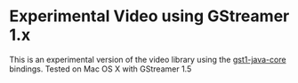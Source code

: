 Experimental Video using GStreamer 1.x
======================================

This is an experimental version of the video library using the [gst1-java-core](https://github.com/gstreamer-java/gst1-java-core) bindings. Tested on Mac OS X with GStreamer 1.5
